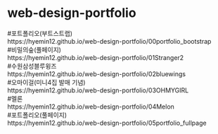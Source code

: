 # web-design-portfolio

<p>
#포트폴리오(부트스트랩) <br>
  https://hyemin12.github.io/web-design-portfolio/00portfolio_bootstrap <br>
#비밀의숲(풀페이지) <br>
  https://hyemin12.github.io/web-design-portfolio/01Stranger2 <br>
#수원삼성블루윙즈 <br>
  https://hyemin12.github.io/web-design-portfolio/02bluewings <br>
#오마이걸(미니4집 발매 기념) <br>
  https://hyemin12.github.io/web-design-portfolio/03OHMYGIRL <br>
#멜론 <br>
  https://hyemin12.github.io/web-design-portfolio/04Melon <br>
#포트폴리오(풀페이지) <br>
  https://hyemin12.github.io/web-design-portfolio/05portfolio_fullpage
</p>
